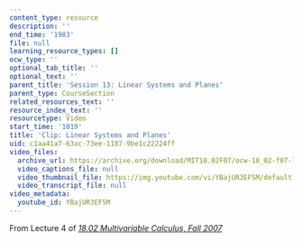 ```yaml
---
content_type: resource
description: ''
end_time: '1983'
file: null
learning_resource_types: []
ocw_type: ''
optional_tab_title: ''
optional_text: ''
parent_title: 'Session 13: Linear Systems and Planes'
parent_type: CourseSection
related_resources_text: ''
resource_index_text: ''
resourcetype: Video
start_time: '1019'
title: 'Clip: Linear Systems and Planes'
uid: c1aa41a7-63ac-73ee-1187-9be1c22224ff
video_files:
  archive_url: https://archive.org/download/MIT18.02F07/ocw-18_02-f07-lec04_300k.mp4
  video_captions_file: null
  video_thumbnail_file: https://img.youtube.com/vi/YBajUR3EFSM/default.jpg
  video_transcript_file: null
video_metadata:
  youtube_id: YBajUR3EFSM
---
```


From Lecture 4 of [_18.02 Multivariable Calculus, Fall 2007_](/courses/18-02-multivariable-calculus-fall-2007/video_galleries/video-lectures)



